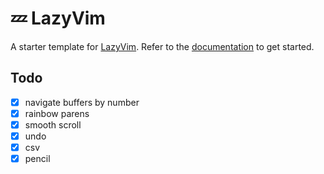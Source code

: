 # 💤 LazyVim

A starter template for [LazyVim](https://github.com/LazyVim/LazyVim).
Refer to the [documentation](https://lazyvim.github.io/installation) to get started.

## Todo

- [x] navigate buffers by number
- [x] rainbow parens
- [x] smooth scroll
- [x] undo
- [x] csv
- [x] pencil
